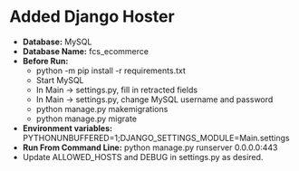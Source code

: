 # Added Django Hoster 
- <b>Database:</b> MySQL
- <b>Database Name:</b> fcs_ecommerce
- <b>Before Run:</b>
  - python -m pip install -r requirements.txt
  - Start MySQL
  - In Main -> settings.py, fill in retracted fields
  - In Main -> settings.py, change MySQL username and password
  - python manage.py makemigrations
  - python manage.py migrate
- <b>Environment variables:</b> PYTHONUNBUFFERED=1;DJANGO_SETTINGS_MODULE=Main.settings
- <b>Run From Command Line:</b> python manage.py runserver 0.0.0.0:443
- Update ALLOWED_HOSTS and DEBUG in settings.py as desired.
